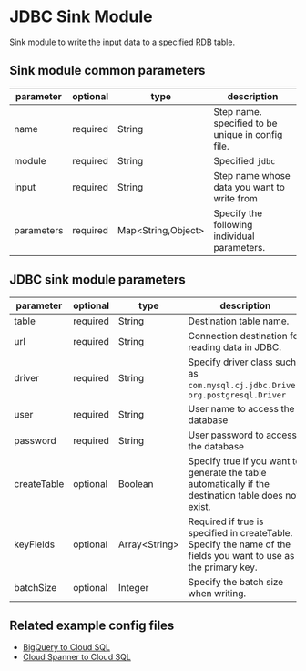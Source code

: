 # JDBC Sink Module

Sink module to write the input data to a specified RDB table.

## Sink module common parameters

| parameter | optional | type | description |
| --- | --- | --- | --- |
| name | required | String | Step name. specified to be unique in config file. |
| module | required | String | Specified `jdbc` |
| input | required | String | Step name whose data you want to write from |
| parameters | required | Map<String,Object\> | Specify the following individual parameters. |

## JDBC sink module parameters

| parameter | optional | type | description |
| --- | --- | --- | --- |
| table | required | String | Destination table name. |
| url | required | String | Connection destination for reading data in JDBC. |
| driver | required | String | Specify driver class such as `com.mysql.cj.jdbc.Driver`, `org.postgresql.Driver` |
| user | required | String | User name to access the database |
| password | required | String | User password to access the database |
| createTable | optional | Boolean | Specify true if you want to generate the table automatically if the destination table does not exist. |
| keyFields | optional | Array<String\> | Required if true is specified in createTable. Specify the name of the fields you want to use as the primary key. |
| batchSize | optional | Integer | Specify the batch size when writing. |

## Related example config files

* [BigQuery to Cloud SQL](../../../../examples/bigquery-to-jdbc.json)
* [Cloud Spanner to Cloud SQL](../../../../examples/spanner-to-jdbc.json)
